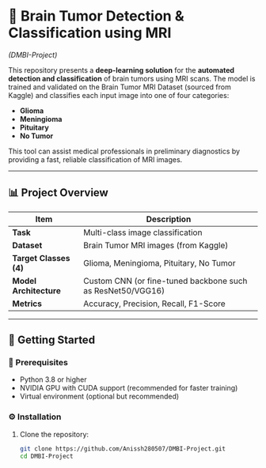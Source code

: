 # 🧠 Brain Tumor Detection & Classification using MRI  
*(DMBI-Project)*

This repository presents a **deep-learning solution** for the **automated detection and classification** of brain tumors using MRI scans. The model is trained and validated on the Brain Tumor MRI Dataset (sourced from Kaggle) and classifies each input image into one of four categories:  
- **Glioma**  
- **Meningioma**  
- **Pituitary**  
- **No Tumor**

This tool can assist medical professionals in preliminary diagnostics by providing a fast, reliable classification of MRI images.

---

## 📊 Project Overview  

| Item                 | Description                                                         |
|----------------------|---------------------------------------------------------------------|
| **Task**             | Multi-class image classification                                    |
| **Dataset**          | Brain Tumor MRI images (from Kaggle)                                |
| **Target Classes (4)**| Glioma, Meningioma, Pituitary, No Tumor                            |
| **Model Architecture**| Custom CNN (or fine-tuned backbone such as ResNet50/VGG16)         |
| **Metrics**          | Accuracy, Precision, Recall, F1-Score                                                        |

---

## 🚀 Getting Started  

### 🧩 Prerequisites  
- Python 3.8 or higher  
- NVIDIA GPU with CUDA support (recommended for faster training)  
- Virtual environment (optional but recommended)  

### ⚙️ Installation  
1. Clone the repository:  
   ```bash
   git clone https://github.com/Anissh280507/DMBI-Project.git
   cd DMBI-Project
